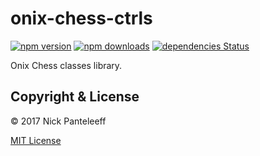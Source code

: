 # onix-chess-ctrls 

[![npm version][npm-badge]][npm] [![npm downloads][npd-badge]][npm] [![dependencies Status][dps-badge]][dps]

Onix Chess classes library.

## Copyright & License

© 2017 Nick Panteleeff

[MIT License](/LICENSE)

[npm-badge]: https://img.shields.io/npm/v/onix-chess-ctrls?style=flat
[npd-badge]: https://img.shields.io/npm/dm/onix-chess-ctrls.svg?style=flat-square
[dps-badge]: https://david-dm.org/DrNixx/onix-chess-ctrls/status.svg
[dps]: https://david-dm.org/DrNixx/onix-chess-ctrls
[npm]: https://www.npmjs.com/package/onix-chess-ctrls
